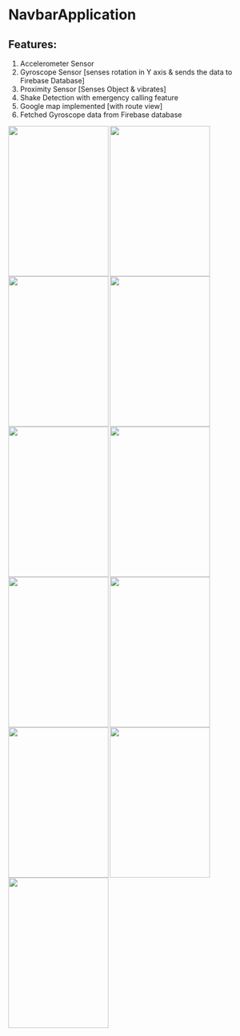 # NavbarApplication
## Features:
1. Accelerometer Sensor
2. Gyroscope Sensor [senses rotation in Y axis & sends the data to Firebase Database]
3. Proximity Sensor [Senses Object & vibrates]
4. Shake Detection with emergency calling feature
5. Google map implemented [with route view]
6. Fetched Gyroscope data from Firebase database

<p>
<a href="url"><img src="https://user-images.githubusercontent.com/38793982/65912703-75d41400-e3f0-11e9-953f-72091c4e6f54.png" align="left" height="300" width="200" ></a> <a href="url"><img src="https://user-images.githubusercontent.com/38793982/65913515-e4fe3800-e3f1-11e9-953d-1596f6087896.png" align="left" height="300" width="200" ></a> <a href="url"><img src="https://user-images.githubusercontent.com/38793982/65913663-1aa32100-e3f2-11e9-8362-497cfd09232a.png" align="left" height="300" width="200" ></a> 
  </p>

<a href="url"><img src="https://user-images.githubusercontent.com/38793982/65913667-1bd44e00-e3f2-11e9-8b82-65c00de82463.png" align="left" height="300" width="200" ></a> <a href="url"><img src="https://user-images.githubusercontent.com/38793982/65913666-1bd44e00-e3f2-11e9-8756-87c2b70d49a2.png" align="left" height="300" width="200" ></a> <a href="url"><img src="https://user-images.githubusercontent.com/38793982/65913659-18d95d80-e3f2-11e9-9488-fd33e9631c7a.png" align="left" height="300" width="200" ></a> 

<a href="url"><img src="https://user-images.githubusercontent.com/38793982/65913655-1840c700-e3f2-11e9-9b8d-5d2941d717a0.png" align="left" height="300" width="200" ></a> <a href="url"><img src="https://user-images.githubusercontent.com/38793982/65913652-17a83080-e3f2-11e9-8401-c0ebb57cc2fa.png" align="left" height="300" width="200" ></a> <a href="url"><img src="https://user-images.githubusercontent.com/38793982/65913650-170f9a00-e3f2-11e9-9ef9-9ab33bde0716.png" align="left" height="300" width="200" ></a>



<a href="url"><img src="https://user-images.githubusercontent.com/38793982/65913653-1840c700-e3f2-11e9-8034-db27e354aebf.png" align="left" height="300" width="200" ></a> <a href="url"><img src="https://user-images.githubusercontent.com/38793982/65913662-1a0a8a80-e3f2-11e9-8770-7763d6d076bd.png" align="left" height="300" width="200" ></a>
